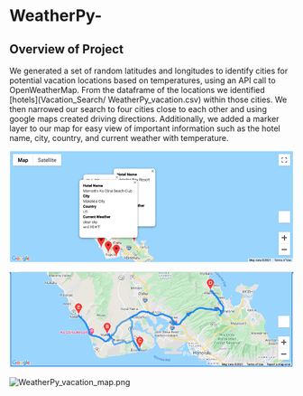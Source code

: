 # WeatherPy-

## Overview of Project
We generated a set of random latitudes and longitudes to identify cities for potential vacation locations based on temperatures, using an API call to OpenWeatherMap.  From the dataframe of the locations we identified [hotels](Vacation_Search/ WeatherPy_vacation.csv) within those cities. We then narrowed our search to four cities close to each other and using google maps created driving directions.  Additionally, we added a marker layer to our map for easy view of important information such as the hotel name, city, country, and current weather with temperature. 

![WeatherPy_travel_map_markers.png](Vacation_Itinerary/WeatherPy_travel_map_markers.png) 

![WeatherPy_travel_map.png](Vacation_Itinerary/WeatherPy_travel_map.png)

![WeatherPy_vacation_map.png](Vacation_Itinerary/WeatherPy_vacation_map.png)
